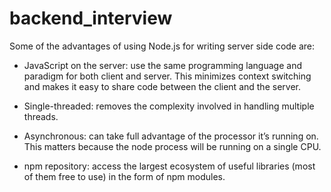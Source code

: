 # backend_interview


Some of the advantages of using Node.js for writing server side code are:

- JavaScript on the server: use the same programming language and paradigm for both client and server. This minimizes context switching and makes it easy to share code between the client and the server.

- Single-threaded: removes the complexity involved in handling multiple threads.

- Asynchronous: can take full advantage of the processor it’s running on. This matters because the node process will be running on a single CPU.

- npm repository: access the largest ecosystem of useful libraries (most of them free to use) in the form of npm modules.